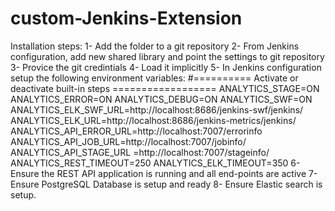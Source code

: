 # custom-Jenkins-Extension

Installation steps:
1- Add the folder to a git repository
2- From Jenkins configuration, add new shared library and point the settings to git repository
3- Provice the git credintials
4- Load it implicitly
5- In Jenkins configuration setup the following environment variables:
#========== Activate or deactivate built-in steps ==================
ANALYTICS_STAGE=ON
ANALYTICS_ERROR=ON
ANALYTICS_DEBUG=ON
ANALYTICS_SWF=ON
ANALYTICS_ELK_SWF_URL=http://localhost:8686/jenkins-swf/jenkins/
ANALYTICS_ELK_URL=http://localhost:8686/jenkins-metrics/jenkins/
ANALYTICS_API_ERROR_URL=http://localhost:7007/errorinfo
ANALYTICS_API_JOB_URL=http://localhost:7007/jobinfo/
ANALYTICS_API_STAGE_URL =http://localhost:7007/stageinfo/
ANALYTICS_REST_TIMEOUT=250
ANALYTICS_ELK_TIMEOUT=350
6- Ensure the REST API application is running and all end-points are active
7- Ensure PostgreSQL Database is setup and ready
8- Ensure Elastic search is setup.
